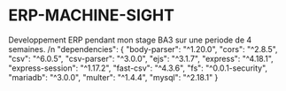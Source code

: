 # ERP-MACHINE-SIGHT
Developpement ERP pendant mon stage BA3 sur une periode de 4 semaines. 
/n
"dependencies": {
    "body-parser": "^1.20.0",
    "cors": "^2.8.5",
    "csv": "^6.0.5",
    "csv-parser": "^3.0.0",
    "ejs": "^3.1.7",
    "express": "^4.18.1",
    "express-session": "^1.17.2",
    "fast-csv": "^4.3.6",
    "fs": "^0.0.1-security",
    "mariadb": "^3.0.0",
    "multer": "^1.4.4",
    "mysql": "^2.18.1"
  }

